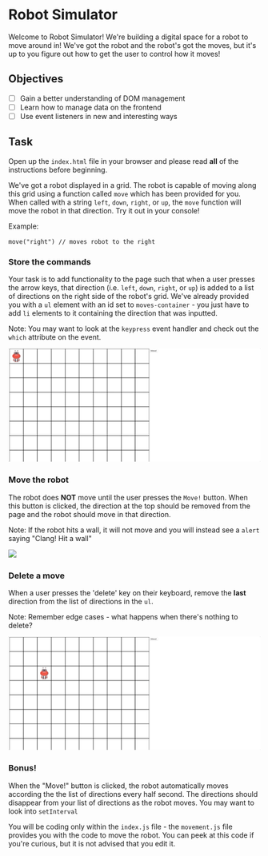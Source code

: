 Robot Simulator
================

Welcome to Robot Simulator! We're building a digital space for a robot to move around in! We've got the robot and the robot's got the moves, but it's up to you figure out how to get the user to control how it moves!

## Objectives
- [ ] Gain a better understanding of DOM management
- [ ] Learn how to manage data on the frontend
- [ ] Use event listeners in new and interesting ways

## Task

Open up the `index.html` file in your browser and please read **all** of the instructions before beginning.

We've got a robot displayed in a grid. The robot is capable of moving along this grid using a function called `move` which has been provided for you. When called with a string `left`, `down`, `right`, or `up`, the `move` function will move the robot in that direction. Try it out in your console! 

Example: 
```
move("right") // moves robot to the right
```

### Store the commands

Your task is to add functionality to the page such that when a user presses the arrow keys, that direction (i.e. `left`, `down`, `right`, or `up`) is added to a list of directions on the right side of the robot's grid. We've already provided you with a `ul` element with an id set to `moves-container` - you just have to add `li` elements to it containing the direction that was inputted.

Note: You may want to look at the `keypress` event handler and check out the `which` attribute on the event.

![](robot_simulator_storing_moves.gif)

### Move the robot

The robot does **NOT** move until the user presses the `Move!` button. When this button is clicked, the direction at the top should be removed from the page and the robot should move in that direction. 

Note: If the robot hits a wall, it will not move and you will instead see a `alert` saying "Clang! Hit a wall"

![](robot_simulator_moving.gif)

### Delete a move

When a user presses the 'delete' key on their keyboard, remove the **last** direction from the list of directions in the `ul`.

Note: Remember edge cases - what happens when there's nothing to delete?

![](robot_simulator_delete.gif)


### Bonus!

When the "Move!" button is clicked, the robot automatically moves according the the list of directions every half second. The directions should disappear from your list of directions as the robot moves. You may want to look into `setInterval` 


You will be coding only within the `index.js` file - the `movement.js` file provides you with the code to move the robot. You can peek at this code if you're curious, but it is not advised that you edit it.